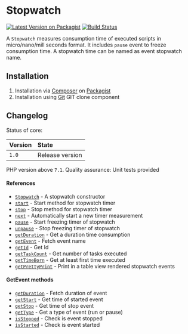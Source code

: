 # Stopwatch

[![Latest Version on Packagist](https://img.shields.io/packagist/v/codervio/stopwatch.svg?style=flat-square)](https://packagist.org/packages/codervio/stopwatch)
[![Build Status](https://travis-ci.org/Codervio/Stopwatch.svg?branch=master)](https://travis-ci.org/Codervio/Stopwatch)

A `Stopwatch` measures consumption time of executed scripts in micro/nano/mill seconds format. 
It includes `pause` event to freeze consumption time.
A stopwatch time can be named as event stopwatch name.

## Installation

1. Installation via [Composer](http://www.composer.org) on [Packagist](https://packagist.org/packages/codervio/stopwatch)
2. Installation using [Git](http://www.github.com) GIT clone component

## Changelog

Status of core:

| Version       | State                |
| ------------- |:-------------------- |
| `1.0`         | Release version      |

PHP version above `7.1`.
Quality assurance: Unit tests provided

#### References

* [`Stopwatch`](stopwatch_constructor.md) - A stopwatch constructor
* [`start`](start.md) - Start method for stopwatch timer
* [`stop`](stop.md) - Stop method for stopwatch timer
* [`next`](next.md) - Automatically start a new timer measurement
* [`pause`](pause.md) - Start freezing timer of stopwatch
* [`unpause`](unpause.md) - Stop freezing timer of stopwatch
* [`getDuration`](get_duration.md) - Get a duration time consumption
* [`getEvent`](get_event.md) - Fetch event name
* [`getId`](get_id.md) - Get Id
* [`getTaskCount`](get_task_count.md) - Get number of tasks executed
* [`getTimeBorn`](get_time_born.md) - Get at least first time executed
* [`getPrettyPrint`](get_pretty_print.md) - Print in a table view rendered stopwatch events

#### GetEvent methods

* [`getDuration`](get_event.md) - Fetch duration of event
* [`getStart`](get_event.md) - Get time of started event
* [`getStop`](get_event.md) - Get time of stop event
* [`getType`](get_event.md) - Get a type of event (run or pause)
* [`isStopped`](get_event.md) - Check is event stopped
* [`isStarted`](get_event.md) - Check is event started
